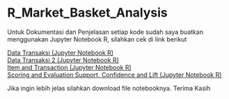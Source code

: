 # R_Market_Basket_Analysis

Untuk Dokumentasi dan Penjelasan setiap kode sudah saya buatkan menggunakan Jupyter Notebook R, silahkan cek di link berikut

<a href = "https://github.com/renol767/R_IndustryProject_Notebook/blob/master/Market%20Basket%20Analysis/Data%20Transaksi.ipynb">Data Transaksi (Jupyter Notebook R)</a>
<br>
<a href = "https://github.com/renol767/R_IndustryProject_Notebook/blob/master/Market%20Basket%20Analysis/Data%20Transaksi%202.ipynb">Data Transaksi 2 (Jupyter Notebook R)</a>
<br>
<a href = "https://github.com/renol767/R_IndustryProject_Notebook/blob/master/Market%20Basket%20Analysis/Item%20and%20Transaction.ipynb">Item and Transaction (Jupyter Notebook R)</a>
<br>
<a href = "https://github.com/renol767/R_IndustryProject_Notebook/blob/master/Market%20Basket%20Analysis/Scoring%20and%20Evaluation%20Support%2C%20Confidence%20and%20Lift.ipynb">Scoring and Evaluation Support, Confidence and Lift (Jupyter Notebook R)</a>

Jika ingin lebih jelas silahkan download file notebooknya. Terima Kasih
